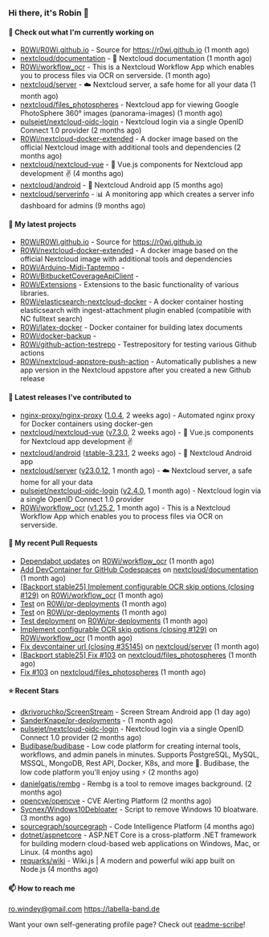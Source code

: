 ### Hi there, it's Robin 👋

#### 👷 Check out what I'm currently working on

- [R0Wi/R0Wi.github.io](https://github.com/R0Wi/R0Wi.github.io) - Source for https://r0wi.github.io (1 month ago)
- [nextcloud/documentation](https://github.com/nextcloud/documentation) - 📘 Nextcloud documentation (1 month ago)
- [R0Wi/workflow_ocr](https://github.com/R0Wi/workflow_ocr) - This is a Nextcloud Workflow App which enables you to process files via OCR on serverside. (1 month ago)
- [nextcloud/server](https://github.com/nextcloud/server) - ☁️ Nextcloud server, a safe home for all your data (1 month ago)
- [nextcloud/files_photospheres](https://github.com/nextcloud/files_photospheres) - Nextcloud app for viewing Google PhotoSphere 360° images (panorama-images) (1 month ago)
- [pulsejet/nextcloud-oidc-login](https://github.com/pulsejet/nextcloud-oidc-login) - Nextcloud login via a single OpenID Connect 1.0 provider (2 months ago)
- [R0Wi/nextcloud-docker-extended](https://github.com/R0Wi/nextcloud-docker-extended) - A docker image based on the official Nextcloud image with additional tools and dependencies (2 months ago)
- [nextcloud/nextcloud-vue](https://github.com/nextcloud/nextcloud-vue) - 🍱 Vue.js components for Nextcloud app development  ✌ (4 months ago)
- [nextcloud/android](https://github.com/nextcloud/android) - 📱 Nextcloud Android app (5 months ago)
- [nextcloud/serverinfo](https://github.com/nextcloud/serverinfo) - 📊 A monitoring app which creates a server info dashboard for admins (9 months ago)

#### 🌱 My latest projects

- [R0Wi/R0Wi.github.io](https://github.com/R0Wi/R0Wi.github.io) - Source for https://r0wi.github.io
- [R0Wi/nextcloud-docker-extended](https://github.com/R0Wi/nextcloud-docker-extended) - A docker image based on the official Nextcloud image with additional tools and dependencies
- [R0Wi/Arduino-Midi-Taptempo](https://github.com/R0Wi/Arduino-Midi-Taptempo) - 
- [R0Wi/BitbucketCoverageApiClient](https://github.com/R0Wi/BitbucketCoverageApiClient) - 
- [R0Wi/Extensions](https://github.com/R0Wi/Extensions) - Extensions to the basic functionality of various libraries.
- [R0Wi/elasticsearch-nextcloud-docker](https://github.com/R0Wi/elasticsearch-nextcloud-docker) - A docker container hosting elasticsearch with ingest-attachment plugin enabled (compatible with NC fulltext search)
- [R0Wi/latex-docker](https://github.com/R0Wi/latex-docker) - Docker container for building latex documents
- [R0Wi/docker-backup](https://github.com/R0Wi/docker-backup) - 
- [R0Wi/github-action-testrepo](https://github.com/R0Wi/github-action-testrepo) - Testrepository for testing various Github actions
- [R0Wi/nextcloud-appstore-push-action](https://github.com/R0Wi/nextcloud-appstore-push-action) - Automatically publishes a new app version in the Nextcloud appstore after you created a new Github release

#### 🔭 Latest releases I've contributed to

- [nginx-proxy/nginx-proxy](https://github.com/nginx-proxy/nginx-proxy) ([1.0.4](https://github.com/nginx-proxy/nginx-proxy/releases/tag/1.0.4), 2 weeks ago) - Automated nginx proxy for Docker containers using docker-gen
- [nextcloud/nextcloud-vue](https://github.com/nextcloud/nextcloud-vue) ([v7.3.0](https://github.com/nextcloud/nextcloud-vue/releases/tag/v7.3.0), 2 weeks ago) - 🍱 Vue.js components for Nextcloud app development  ✌
- [nextcloud/android](https://github.com/nextcloud/android) ([stable-3.23.1](https://github.com/nextcloud/android/releases/tag/stable-3.23.1), 2 weeks ago) - 📱 Nextcloud Android app
- [nextcloud/server](https://github.com/nextcloud/server) ([v23.0.12](https://github.com/nextcloud/server/releases/tag/v23.0.12), 1 month ago) - ☁️ Nextcloud server, a safe home for all your data
- [pulsejet/nextcloud-oidc-login](https://github.com/pulsejet/nextcloud-oidc-login) ([v2.4.0](https://github.com/pulsejet/nextcloud-oidc-login/releases/tag/v2.4.0), 1 month ago) - Nextcloud login via a single OpenID Connect 1.0 provider
- [R0Wi/workflow_ocr](https://github.com/R0Wi/workflow_ocr) ([v1.25.2](https://github.com/R0Wi/workflow_ocr/releases/tag/v1.25.2), 1 month ago) - This is a Nextcloud Workflow App which enables you to process files via OCR on serverside.

#### 🔨 My recent Pull Requests

- [Dependabot updates](https://github.com/R0Wi/workflow_ocr/pull/166) on [R0Wi/workflow_ocr](https://github.com/R0Wi/workflow_ocr) (1 month ago)
- [Add DevContainer for GitHub Codespaces](https://github.com/nextcloud/documentation/pull/9406) on [nextcloud/documentation](https://github.com/nextcloud/documentation) (1 month ago)
- [[Backport stable25] Implement configurable OCR skip options (closing #129)](https://github.com/R0Wi/workflow_ocr/pull/165) on [R0Wi/workflow_ocr](https://github.com/R0Wi/workflow_ocr) (1 month ago)
- [Test](https://github.com/R0Wi/pr-deployments/pull/3) on [R0Wi/pr-deployments](https://github.com/R0Wi/pr-deployments) (1 month ago)
- [Test](https://github.com/R0Wi/pr-deployments/pull/2) on [R0Wi/pr-deployments](https://github.com/R0Wi/pr-deployments) (1 month ago)
- [Test deployment](https://github.com/R0Wi/pr-deployments/pull/1) on [R0Wi/pr-deployments](https://github.com/R0Wi/pr-deployments) (1 month ago)
- [Implement configurable OCR skip options (closing #129)](https://github.com/R0Wi/workflow_ocr/pull/164) on [R0Wi/workflow_ocr](https://github.com/R0Wi/workflow_ocr) (1 month ago)
- [Fix devcontainer url (closing #35145)](https://github.com/nextcloud/server/pull/35146) on [nextcloud/server](https://github.com/nextcloud/server) (1 month ago)
- [[Backport stable25] Fix #103](https://github.com/nextcloud/files_photospheres/pull/105) on [nextcloud/files_photospheres](https://github.com/nextcloud/files_photospheres) (1 month ago)
- [Fix #103](https://github.com/nextcloud/files_photospheres/pull/104) on [nextcloud/files_photospheres](https://github.com/nextcloud/files_photospheres) (1 month ago)

#### ⭐ Recent Stars

- [dkrivoruchko/ScreenStream](https://github.com/dkrivoruchko/ScreenStream) - Screen Stream Android app (1 day ago)
- [SanderKnape/pr-deployments](https://github.com/SanderKnape/pr-deployments) -  (1 month ago)
- [pulsejet/nextcloud-oidc-login](https://github.com/pulsejet/nextcloud-oidc-login) - Nextcloud login via a single OpenID Connect 1.0 provider (2 months ago)
- [Budibase/budibase](https://github.com/Budibase/budibase) - Low code platform for creating internal tools, workflows, and admin panels in minutes. Supports PostgreSQL, MySQL, MSSQL, MongoDB, Rest API, Docker, K8s, and more 🚀. Budibase, the low code platform you&#39;ll enjoy using ⚡   (2 months ago)
- [danielgatis/rembg](https://github.com/danielgatis/rembg) - Rembg is a tool to remove images background. (2 months ago)
- [opencve/opencve](https://github.com/opencve/opencve) - CVE Alerting Platform (2 months ago)
- [Sycnex/Windows10Debloater](https://github.com/Sycnex/Windows10Debloater) - Script to remove Windows 10 bloatware. (3 months ago)
- [sourcegraph/sourcegraph](https://github.com/sourcegraph/sourcegraph) - Code Intelligence Platform (4 months ago)
- [dotnet/aspnetcore](https://github.com/dotnet/aspnetcore) - ASP.NET Core is a cross-platform .NET framework for building modern cloud-based web applications on Windows, Mac, or Linux. (4 months ago)
- [requarks/wiki](https://github.com/requarks/wiki) - Wiki.js | A modern and powerful wiki app built on Node.js (4 months ago)

#### 📫 How to reach me
[ro.windey@gmail.com](mailto:ro.windey@gmailcom)
https://labella-band.de

Want your own self-generating profile page? Check out [readme-scribe](https://github.com/muesli/readme-scribe)!